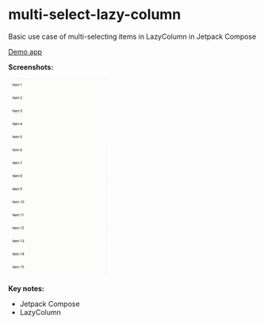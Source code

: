 # multi-select-lazy-column
Basic use case of multi-selecting items in LazyColumn in Jetpack Compose

<a href="https://github.com/raheemadamboev/multi-select-lazy-column/blob/master/app-debug.apk">Demo app</a>

**Screenshots:**

<img src="https://github.com/raheemadamboev/multi-select-lazy-column/blob/master/2_5442810877952659624.gif" alt="Italian Trulli" width="200" height="400">

**Key notes:**

- Jetpack Compose
- LazyColumn
